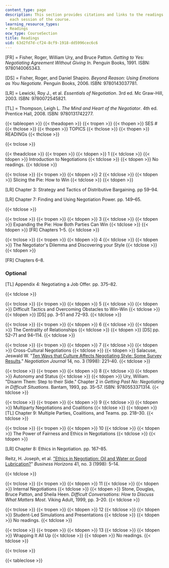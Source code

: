 ```yaml
---
content_type: page
description: This section provides citations and links to the readings assigned for
  each session of the course.
learning_resource_types:
- Readings
ocw_type: CourseSection
title: Readings
uid: 63d2fd7d-cf24-8cf9-1918-dd5996cec6c6
---
```


\[FR\] = Fisher, Roger, William Ury, and Bruce Patton. _Getting to Yes: Negotiating Agreement Without Giving In_. Penguin Books, 1991. ISBN: 9780140065343.

\[DS\] = Fisher, Roger, and Daniel Shapiro. _Beyond Reason: Using Emotions as You Negotiate._ Penguin Books, 2006. ISBN: 9780143037781.

\[LR\] = Lewicki, Roy J., et al. _Essentials of Negotiation_. 3rd ed. Mc Graw-Hill, 2003. ISBN: 9780072545821.

\[TL\] = Thompson, Leigh L. _The Mind and Heart of the Negotiator_. 4th ed. Prentice Hall, 2008. ISBN: 9780131742277.

{{< tableopen >}}
{{< theadopen >}}
{{< tropen >}}
{{< thopen >}}
SES #
{{< thclose >}}
{{< thopen >}}
TOPICS
{{< thclose >}}
{{< thopen >}}
READINGs
{{< thclose >}}

{{< trclose >}}

{{< theadclose >}}
{{< tropen >}}
{{< tdopen >}}
1
{{< tdclose >}}
{{< tdopen >}}
Introduction to Negotiations
{{< tdclose >}}
{{< tdopen >}}
No readings.
{{< tdclose >}}

{{< trclose >}}
{{< tropen >}}
{{< tdopen >}}
2
{{< tdclose >}}
{{< tdopen >}}
Slicing the Pie: How to Win
{{< tdclose >}}
{{< tdopen >}}


\[LR\] Chapter 3: Strategy and Tactics of Distributive Bargaining. pp 59–94.

\[LR\] Chapter 7: Finding and Using Negotiation Power. pp. 149–65.


{{< tdclose >}}

{{< trclose >}}
{{< tropen >}}
{{< tdopen >}}
3
{{< tdclose >}}
{{< tdopen >}}
Expanding the Pie: How Both Parties Can Win
{{< tdclose >}}
{{< tdopen >}}
\[FR\] Chapters 1–5.
{{< tdclose >}}

{{< trclose >}}
{{< tropen >}}
{{< tdopen >}}
4
{{< tdclose >}}
{{< tdopen >}}
The Negotiator's Dilemma and Discovering your Style
{{< tdclose >}}
{{< tdopen >}}


\[FR\] Chapters 6–8.

### Optional

\[TL\] Appendix 4: Negotiating a Job Offer. pp. 375–82.


{{< tdclose >}}

{{< trclose >}}
{{< tropen >}}
{{< tdopen >}}
5
{{< tdclose >}}
{{< tdopen >}}
Difficult Tactics and Overcoming Obstacles to Win-Win
{{< tdclose >}}
{{< tdopen >}}
\[DS\] pp. 3–51 and 72–93.
{{< tdclose >}}

{{< trclose >}}
{{< tropen >}}
{{< tdopen >}}
6
{{< tdclose >}}
{{< tdopen >}}
The Centrality of Relationships
{{< tdclose >}}
{{< tdopen >}}
\[DS\] pp. 52–71 and 94–114.
{{< tdclose >}}

{{< trclose >}}
{{< tropen >}}
{{< tdopen >}}
7
{{< tdclose >}}
{{< tdopen >}}
Cross-Cultural Negotiations
{{< tdclose >}}
{{< tdopen >}}
Salacuse, Jeswald W. "[Ten Ways that Culture Affects Negotiating Style: Some Survey Results](http://dx.doi.org/10.1023/A:1024638709978)." _Negotiation Journal_ 14, no. 3 (1998): 221–40.
{{< tdclose >}}

{{< trclose >}}
{{< tropen >}}
{{< tdopen >}}
8
{{< tdclose >}}
{{< tdopen >}}
Autonomy and Status
{{< tdclose >}}
{{< tdopen >}}
Ury, William. "Disarm Them: Step to their Side." Chapter 2 in _Getting Past No: Negotiating in Difficult Situations_. Bantam, 1993, pp. 35–57. ISBN: 9780553371314.
{{< tdclose >}}

{{< trclose >}}
{{< tropen >}}
{{< tdopen >}}
9
{{< tdclose >}}
{{< tdopen >}}
Multiparty Negotiations and Coalitions
{{< tdclose >}}
{{< tdopen >}}
\[TL\] Chapter 9: Multiple Parties, Coalitions, and Teams. pp. 218–30.
{{< tdclose >}}

{{< trclose >}}
{{< tropen >}}
{{< tdopen >}}
10
{{< tdclose >}}
{{< tdopen >}}
The Power of Fairness and Ethics in Negotiations
{{< tdclose >}}
{{< tdopen >}}


\[LR\] Chapter 8: Ethics in Negotiation. pp. 167–85.

Reitz, H. Joseph, et al. ["Ethics in Negotiation: Oil and Water or Good Lubrication?](http://dx.doi.org/10.1016/S0007-6813%2898%2990003-9)" _Business Horizons_ 41, no. 3 (1998): 5–14.


{{< tdclose >}}

{{< trclose >}}
{{< tropen >}}
{{< tdopen >}}
11
{{< tdclose >}}
{{< tdopen >}}
Internal Negotiations
{{< tdclose >}}
{{< tdopen >}}
Stone, Douglas, Bruce Patton, and Sheila Heen. _Difficult Conversations: How to Discuss What Matters Most_. Viking Adult, 1999, pp. 3–20.
{{< tdclose >}}

{{< trclose >}}
{{< tropen >}}
{{< tdopen >}}
12
{{< tdclose >}}
{{< tdopen >}}
Student-Led Simulations and Presentations
{{< tdclose >}}
{{< tdopen >}}
No readings.
{{< tdclose >}}

{{< trclose >}}
{{< tropen >}}
{{< tdopen >}}
13
{{< tdclose >}}
{{< tdopen >}}
Wrapping It All Up
{{< tdclose >}}
{{< tdopen >}}
No readings.
{{< tdclose >}}

{{< trclose >}}

{{< tableclose >}}